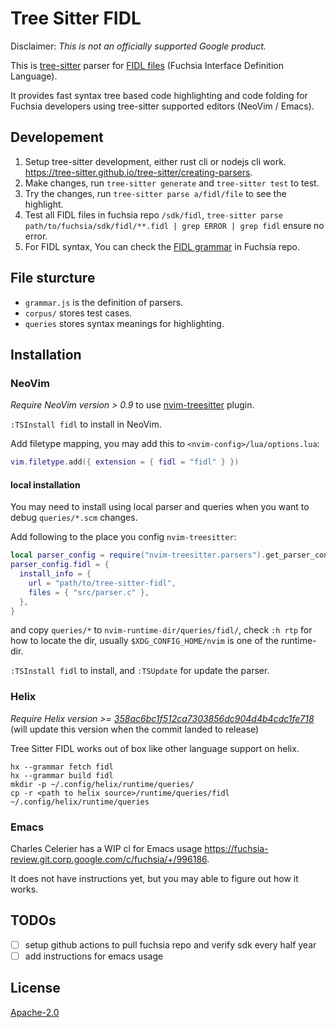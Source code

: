 # Tree Sitter FIDL

Disclaimer: _This is not an officially supported Google product._

This is [tree-sitter][] parser for [FIDL files][] (Fuchsia Interface Definition Language).

It provides fast syntax tree based code highlighting and code folding for
Fuchsia developers using tree-sitter supported editors (NeoVim / Emacs).

## Developement

1. Setup tree-sitter development, either rust cli or nodejs cli work.
   https://tree-sitter.github.io/tree-sitter/creating-parsers.
1. Make changes, run `tree-sitter generate` and `tree-sitter test` to test.
1. Try the changes, run `tree-sitter parse a/fidl/file` to see the highlight.
1. Test all FIDL files in fuchsia repo `/sdk/fidl`,
   `tree-sitter parse path/to/fuchsia/sdk/fidl/**.fidl | grep ERROR | grep fidl`
   ensure no error.
1. For FIDL syntax, You can check the [FIDL grammar][] in Fuchsia repo.

## File sturcture

- `grammar.js` is the definition of parsers.
- `corpus/` stores test cases.
- `queries` stores syntax meanings for highlighting.

## Installation

### NeoVim

*Require NeoVim version > 0.9* to use [nvim-treesitter][] plugin.

`:TSInstall fidl` to install in NeoVim.

Add filetype mapping, you may add this to `<nvim-config>/lua/options.lua`:

```lua
vim.filetype.add({ extension = { fidl = "fidl" } })
```

#### local installation

You may need to install using local parser and queries when you want to debug
`queries/*.scm` changes.

Add following to the place you config `nvim-treesitter`:

```lua
local parser_config = require("nvim-treesitter.parsers").get_parser_configs()
parser_config.fidl = {
  install_info = {
    url = "path/to/tree-sitter-fidl",
    files = { "src/parser.c" },
  },
}
```

and copy `queries/*` to `nvim-runtime-dir/queries/fidl/`, check `:h rtp` for how to locate the dir,
usually `$XDG_CONFIG_HOME/nvim` is one of the runtime-dir.

`:TSInstall fidl` to install, and `:TSUpdate` for update the parser.

### Helix

*Require Helix version >= 
[358ac6bc1f512ca7303856dc904d4b4cdc1fe718](https://github.com/helix-editor/helix/commit/358ac6bc1f512ca7303856dc904d4b4cdc1fe718)*
(will update this version when the commit landed to release)

Tree Sitter FIDL works out of box like other language support on helix.

```
hx --grammar fetch fidl
hx --grammar build fidl
mkdir -p ~/.config/helix/runtime/queries/
cp -r <path to helix source>/runtime/queries/fidl ~/.config/helix/runtime/queries
```

### Emacs

Charles Celerier has a WIP cl for Emacs usage https://fuchsia-review.git.corp.google.com/c/fuchsia/+/996186.

It does not have instructions yet, but you may able to figure out how it works.

## TODOs

- [ ] setup github actions to pull fuchsia repo and verify sdk every half year
- [ ] add instructions for emacs usage

## License

[Apache-2.0](LICENSE)



<!-- xref -->
[tree-sitter]: https://github.com/tree-sitter/tree-sitter
[FIDL files]: https://fuchsia.dev/fuchsia-src/reference/fidl/language/language
[FIDL grammar]: https://cs.opensource.google/fuchsia/fuchsia/+/main:docs/reference/fidl/language/grammar.md
[nvim-treesitter]: https://github.com/nvim-treesitter/nvim-treesitter
